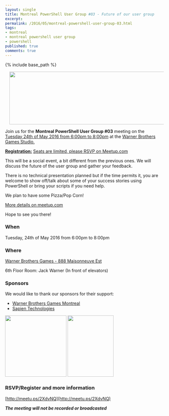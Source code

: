 ```yaml
---
layout: single
title: Montreal PowerShell User Group #03 - Future of our user group
excerpt: 
permalink: /2016/05/montreal-powershell-user-group-03.html
tags: 
- montreal
- montreal powershell user group
- powershell
published: true
comments: true
---
```

{% include base_path %} 
 
<a href="{{ base_path }}/images/2016/20160522_Montreal_PowerShell_User_Group_%2303_-_Future_of_our_user_group/mtlpug__1244093539__-1600x438.jpg" imageanchor="1" style="margin-left: 1em; margin-right: 1em;"><img border="0" height="172" src="{{ base_path }}/images/2016/20160522_Montreal_PowerShell_User_Group_%2303_-_Future_of_our_user_group/mtlpug__1361443292__-640x175.jpg" width="640" /></a>

Join us for the <b>Montreal PowerShell User Group #03</b> meeting on the <u>Tuesday 24th of May 2016 from 6:00pm to 8:00pm</u> at the <u>Warner Brothers Games Studio.</u>

<b><u>Registration:</u></b> <a href="http://meetu.ps/2XdvNQ" target="_blank">Seats are limited, please RSVP on Meetup.com</a>

This will be a social event, a bit different from the previous ones. We will discuss the future of the user group and gather your feedback.

There is no technical presentation planned but if the time permits it, you are welcome to show off/talk about some of your success stories using PowerShell or bring your scripts if you need help.

We plan to have some Pizza/Pop Corn!

<a href="http://meetu.ps/2XdvNQ" target="_blank">More details on meetup.com</a>

Hope to see you there!


### When

Tuesday, 24th of May 2016 from 6:00pm to 8:00pm


### Where

[Warner Brothers Games - 888 Maisonneuve Est](https://www.google.ca/maps/place/WB+Games+Montr%C3%A9al/@45.5165241,-73.5612371,17z/data=!3m1!4b1!4m2!3m1!1s0x4cc91bb2589124bb:0x25949bac8df91a78)

6th Floor
Room: Jack Warner (In front of elevators)


### Sponsors

We would like to thank our sponsors for their support:


* [Warner Brothers Games Montreal](http://wbgamesmontreal.com/)
* [Sapien Technologies](https://www.sapien.com/)

<img border="0" height="200" src="{{ base_path }}/images/2016/20160522_Montreal_PowerShell_User_Group_%2303_-_Future_of_our_user_group/oFFOHxsV__1946083043__-250x250.png" width="200" />

<img border="0" height="200" src="{{ base_path }}/images/2016/20160522_Montreal_PowerShell_User_Group_%2303_-_Future_of_our_user_group/WB_Games_Montreal_logo__867391258__-240x320.png" width="150" />


### RSVP/Register and more information

[http://meetu.ps/2XdvNQ](http://meetu.ps/2XdvNQ)

<b><i>The meeting will not be recorded or broadcasted</i></b>
